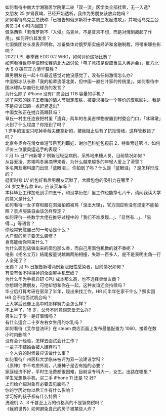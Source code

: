 如何看待中南大学湘雅医学院第二轮「双一流」医学类全部挂零，无一入选?  
女朋友 25 岁肾衰竭，已经开始透析，我作为男朋友该放弃她吗？  
如何看待乌克兰总统称「已被告知俄罗斯将于本周三发起进攻」，并喊话乌克兰公务员 24 小时内回国？  
佩洛西称「若俄罗斯不『入侵』乌克兰，不是普京不想，而是对俄制裁起了作用」，如何评价其发言？  
七国集团财长发表声明称，准备集体对俄罗斯实施经济和金融制裁，将带来哪些影响？  
2022 LPL 春季赛 EDG 0:2 WBG，如何评价这场比赛？  
如何看待世界华语辩论赛清北大战讨论「电子竞技是否应当进入奥运会」，反方北大 5-0 碾压正方清华获胜？  
跟男朋友在一起十年最近感觉对他没感觉了，没有任何激情怎么办?  
中国男冰队长称「我的祖辈流落北美，但中国一直在叶家的传统里」，如何看待中国冰球队华裔归化球员的发言？  
为什么除了 iPhone 没有厂商会出 1TB 容量的手机？  
送了喜欢的妹子王者瑶的情人节限定皮肤，被要求接受一个等价的皮肤回礼，我是不是应该知趣一点赶紧退出?  
中国女孩正在抛弃高跟鞋吗？  
章丘一村主任连夜把村里「遗弃」两年的冬奥吉祥物安置到村委会门口，「冰墩墩」火到了什么程度？你抢到了吗？  
1 岁半的宝宝只吃掉草莓尖便拿新的，被我阻止后有了抗拒情绪，这样管教错了吗？  
北京冬奥会花滑女单短节目瓦利耶娃、谢尔巴科娃包揽前 2，特鲁索娃第 4，如何评价三位俄奥运选手的表现？  
2 月 15 日广州新增 2 例新冠轻型病例，系外地来穗人员，目前情况如何？  
从谷爱凌、苏翊鸣冬奥摘牌来看，为什么越来越多的年轻人爱上了滑雪？  
多名网友爆料厦门出现「蓝眼泪」，你拍到了吗？什么是「蓝眼泪」？是怎样形成的？  
逛街时夸 LV 的包好看后男朋友沉默了，大牌包包的吸引力在哪里？  
24 岁女生存款 9w，应该买车吗？  
本科毕业工作加班到手四五千，和没学历在厂里工作也能挣七八千，请问我读大学的意义是什么?  
如何看待一女子穿和服在洱海拍照被骂「滚出大理」，官方回应称没有规定不能拍照？景点服装自由该怎样界定？  
如何评价一些数学大佬在推导过程中的「我们不难发现…」、「显然有…」、「易得…」等语言？  
你经常安慰自己的一句话是什么？  
大户型的房子要怎么装修？  
身高能给你带来什么？  
为什么面包店做出来的面包那么香，而自己用面包机做的就不香呢？  
电影《扬名立万》结尾报童说越南两船相撞，失踪一百多人，是不是表明主角一行人全死了？  
无锡 2 月 15 日报告新增两例新冠阳性感染者，目前情况如何？  
有没有舍不得换掉的全面屏手机壁纸？  
为什么华为手机自研 CPU 成本那么高，也不选择卖给友商？  
你想跟他做朋友，可他却想和你在一起，这种友谊还会持续吗？  
毕业后打算考研在家呆了半年，现出来找工作，HR 问半年在家干什么？照实回 HR 会不给面试机会吗？  
上大学后还像上高中时那样努力会怎么样？  
不上学了，18 岁，父母不同意谈恋爱怎么办?  
男生过于专一是好事情吗？  
有什么适合二十岁左右女生用的水乳吗？  
如何看待《艾尔登法环》在 steam 商店页面上发布最低配置为 1060，接着在数小时内删除？  
没有会计经验，怎样去面试会计工作？  
一辈子不结婚会被人嫌弃吗？  
一个人穷的时候最应该做什么事？  
如何看待广州医科大学临床被评为双一流建设学科？  
《原神》中不考虑外观，八重神子是否有抽的必要？  
家庭经济不好，平时生活费都很困难，目前读专科大一，女生。出路在哪里？  
学生党想换手机，买二手 iPhone 11 还是 12 好?  
上司给介绍对象有必要去见面吗？  
你的学历对你以后工作有什么影响？  
学习好的孩子都有什么特质？  
洗碗机 2、3 千甚至上万的价格真的不是智商税吗？  
《我的世界》如何避免自己的房子被某些人炸？  
